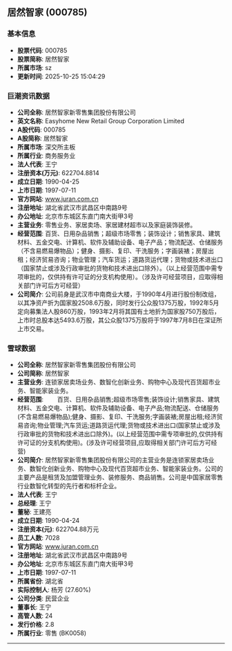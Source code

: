 ## 居然智家 (000785)

### 基本信息

- **股票代码**: 000785
- **股票简称**: 居然智家
- **所属市场**: sz
- **更新时间**: 2025-10-25 15:04:29

### 巨潮资讯数据

- **公司全称**: 居然智家新零售集团股份有限公司
- **英文名称**: Easyhome New Retail Group Corporation Limited
- **A股代码**: 000785
- **A股简称**: 居然智家
- **所属市场**: 深交所主板
- **所属行业**: 商务服务业
- **法人代表**: 王宁
- **注册资本(万元)**: 622704.8814
- **成立日期**: 1990-04-25
- **上市日期**: 1997-07-11
- **官方网站**: www.juran.com.cn
- **注册地址**: 湖北省武汉市武昌区中南路9号
- **办公地址**: 北京市东城区东直门南大街甲3号
- **主营业务**: 零售业务、家居卖场、家居建材超市以及家庭装饰装修。
- **经营范围**: 百货、日用杂品销售；超级市场零售；装饰设计；销售家具、建筑材料、五金交电、计算机、软件及辅助设备、电子产品；物流配送、仓储服务（不含易燃易爆物品）；健身、摄影、复印、干洗服务；字画装裱；房屋出租；经济贸易咨询；物业管理；汽车货运；道路货运代理；货物或技术进出口（国家禁止或涉及行政审批的货物和技术进出口除外）。（以上经营范围中需专项审批的，仅供持有许可证的分支机构使用）。（涉及许可经营项目，应取得相关部门许可后方可经营）
- **公司简介**: 公司前身是武汉市中南商业大楼，于1990年4月进行股份制改组，以其净资产折为国家股2508.6万股，同时发行公众股1375万股，1992年5月定向募集法人股860万股，1993年2月将其国有土地折为国家股750万股后，上市时总股本达5493.6万股，其公众股1375万股将于1997年7月8日在深证所上市交易。

### 雪球数据

- **公司全称**: 居然智家新零售集团股份有限公司
- **公司简称**: 居然智家
- **主营业务**: 连锁家居卖场业务、数智化创新业务、购物中心及现代百货超市业务、智能家装业务。
- **经营范围**: 　　百货、日用杂品销售;超级市场零售;装饰设计;销售家具、建筑材料、五金交电、计算机、软件及辅助设备、电子产品;物流配送、仓储服务(不含易燃易爆物品);健身、摄影、复印、干洗服务;字画装裱;房屋出租;经济贸易咨询;物业管理;汽车货运;道路货运代理;货物或技术进出口(国家禁止或涉及行政审批的货物和技术进出口除外)。(以上经营范围中需专项审批的,仅供持有许可证的分支机构使用)。(涉及许可经营项目,应取得相关部门许可后方可经营)
- **公司简介**: 居然智家新零售集团股份有限公司的主营业务是连锁家居卖场业务、数智化创新业务、购物中心及现代百货超市业务、智能家装业务。公司的主要产品是租赁及加盟管理业务、装修服务、商品销售。公司是中国家居零售行业数智化转型的先行者和标杆企业。
- **法人代表**: 王宁
- **总经理**: 王宁
- **董秘**: 王建亮
- **成立日期**: 1990-04-24
- **注册资本(元)**: 622704.88万元
- **员工人数**: 7028
- **官方网站**: www.juran.com.cn
- **注册地址**: 湖北省武汉市武昌区中南路9号
- **办公地址**: 北京市东城区东直门南大街甲3号
- **上市日期**: 1997-07-11
- **所属省份**: 湖北省
- **实际控制人**: 杨芳 (27.60%)
- **公司分类**: 民营企业
- **董事长**: 王宁
- **高管人数**: 24
- **发行价格**: 2.8
- **所属行业**: 零售 (BK0058)

---